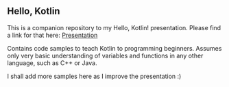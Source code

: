 ## Hello, Kotlin

This is a companion repository to my Hello, Kotlin! presentation. Please find a link for that here:
[Presentation](https://speakerdeck.com/haroldadmin/hello-kotlin)

Contains code samples to teach Kotlin to programming beginners. Assumes only very basic understanding of variables and functions in any other language, such as C++ or Java.

I shall add more samples here as I improve the presentation :)